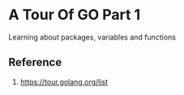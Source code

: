 # A Tour Of GO Part 1 

Learning about packages, variables and functions

## Reference

1. https://tour.golang.org/list